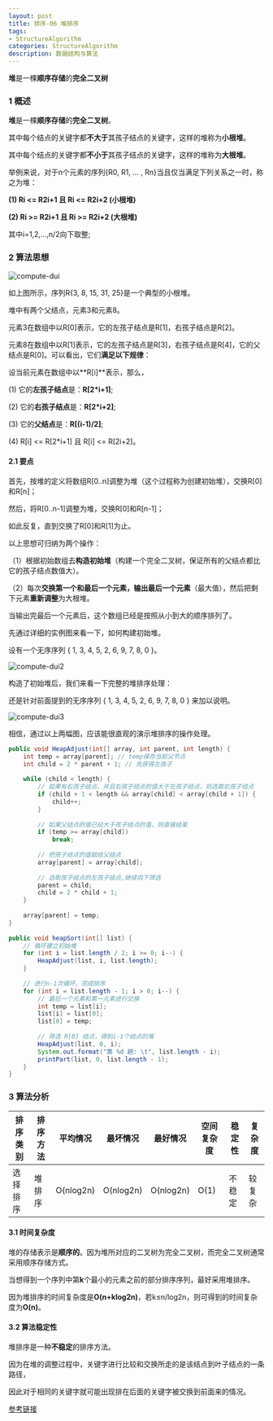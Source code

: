 ```yaml
---
layout: post
title: 排序-06 堆排序
tags:
- StructureAlgorithm
categories: StructureAlgorithm
description: 数据结构与算法
---
```


**堆**是一棵**顺序存储**的**完全二叉树**

<!-- more --> 

### 1 概述

**堆**是一棵**顺序存储**的**完全二叉树**。

其中每个结点的关键字都**不大于**其孩子结点的关键字，这样的堆称为**小根堆**。

其中每个结点的关键字都**不小于**其孩子结点的关键字，这样的堆称为**大根堆**。

举例来说，对于n个元素的序列{R0, R1, ... , Rn}当且仅当满足下列关系之一时，称之为堆：

**(1) Ri <= R2i+1 且 Ri <= R2i+2 (小根堆)**

**(2) Ri >= R2i+1 且 Ri >= R2i+2 (大根堆)**

其中i=1,2,…,n/2向下取整; 

### 2 算法思想

![compute-dui](/images/Algorithm/Algorithm_heap.png)

如上图所示，序列R{3, 8, 15, 31, 25}是一个典型的小根堆。

堆中有两个父结点，元素3和元素8。

元素3在数组中以R[0]表示，它的左孩子结点是R[1]，右孩子结点是R[2]。

元素8在数组中以R[1]表示，它的左孩子结点是R[3]，右孩子结点是R[4]，它的父结点是R[0]。可以看出，它们**满足以下规律**：

设当前元素在数组中以**R[i]**表示，那么，

(1) 它的**左孩子结点**是：**R[2\*i+1]**;

(2) 它的**右孩子结点**是：**R[2\*i+2]**;

(3) 它的**父结点**是：**R[(i-1)/2]**;

(4) R[i] <= R[2*i+1] 且 R[i] <= R[2i+2]。

#### 2.1 要点

首先，按堆的定义将数组R[0..n]调整为堆（这个过程称为创建初始堆），交换R[0]和R[n]；

然后，将R[0..n-1]调整为堆，交换R[0]和R[n-1]；

如此反复，直到交换了R[0]和R[1]为止。

以上思想可归纳为两个操作：

（1）根据初始数组去**构造初始堆**（构建一个完全二叉树，保证所有的父结点都比它的孩子结点数值大）。

（2）每次**交换第一个和最后一个元素，输出最后一个元素**（最大值），然后把剩下元素**重新调整**为大根堆。 

当输出完最后一个元素后，这个数组已经是按照从小到大的顺序排列了。

先通过详细的实例图来看一下，如何构建初始堆。

设有一个无序序列 { 1, 3, 4, 5, 2, 6, 9, 7, 8, 0 }。

![compute-dui2](/images/Algorithm/Algorithm_heap2.png)

构造了初始堆后，我们来看一下完整的堆排序处理：

还是针对前面提到的无序序列 { 1, 3, 4, 5, 2, 6, 9, 7, 8, 0 } 来加以说明。

![compute-dui3](/images/Algorithm/Algorithm_heap3.png)

相信，通过以上两幅图，应该能很直观的演示堆排序的操作处理。  

```java
public void HeapAdjust(int[] array, int parent, int length) {
    int temp = array[parent]; // temp保存当前父节点
    int child = 2 * parent + 1; // 先获得左孩子
 
    while (child < length) {
        // 如果有右孩子结点，并且右孩子结点的值大于左孩子结点，则选取右孩子结点
        if (child + 1 < length && array[child] < array[child + 1]) {
            child++;
        }
 
        // 如果父结点的值已经大于孩子结点的值，则直接结束
        if (temp >= array[child])
            break;
 
        // 把孩子结点的值赋给父结点
        array[parent] = array[child];
 
        // 选取孩子结点的左孩子结点,继续向下筛选
        parent = child;
        child = 2 * child + 1;
    }
 
    array[parent] = temp;
}
 
public void heapSort(int[] list) {
    // 循环建立初始堆
    for (int i = list.length / 2; i >= 0; i--) {
        HeapAdjust(list, i, list.length);
    }
 
    // 进行n-1次循环，完成排序
    for (int i = list.length - 1; i > 0; i--) {
        // 最后一个元素和第一元素进行交换
        int temp = list[i];
        list[i] = list[0];
        list[0] = temp;
 
        // 筛选 R[0] 结点，得到i-1个结点的堆
        HeapAdjust(list, 0, i);
        System.out.format("第 %d 趟: \t", list.length - i);
        printPart(list, 0, list.length - 1);
    }
}
```

### 3 算法分析

| 排序类别 | 排序方法 | 平均情况  | 最坏情况  | 最好情况  | 空间复杂度 | 稳定性 | 复杂度 |
| -------- | -------- | --------- | --------- | --------- | ---------- | ------ | ------ |
| 选择排序 | 堆排序   | O(nlog2n) | O(nlog2n) | O(nlog2n) | O(1)       | 不稳定 | 较复杂 |

#### 3.1 时间复杂度

堆的存储表示是**顺序的**。因为堆所对应的二叉树为完全二叉树，而完全二叉树通常采用顺序存储方式。

当想得到一个序列中第**k**个最小的元素之前的部分排序序列，最好采用堆排序。

因为堆排序的时间复杂度是**O(n+klog2n)**，若k≤n/log2n，则可得到的时间复杂度为**O(n)**。

#### 3.2 算法稳定性

堆排序是一种**不稳定**的排序方法。

因为在堆的调整过程中，关键字进行比较和交换所走的是该结点到叶子结点的一条路径，

因此对于相同的关键字就可能出现排在后面的关键字被交换到前面来的情况。 



[参考链接](http://www.cnblogs.com/jingmoxukong/p/4303826.html)